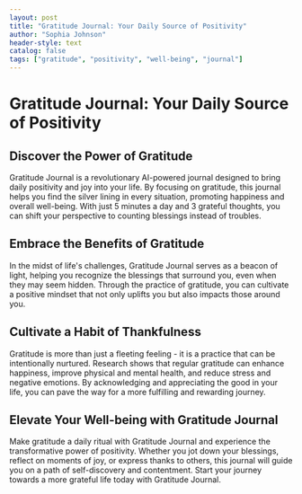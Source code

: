```yaml
---
layout: post
title: "Gratitude Journal: Your Daily Source of Positivity"
author: "Sophia Johnson"
header-style: text
catalog: false
tags: ["gratitude", "positivity", "well-being", "journal"]
---
```


# Gratitude Journal: Your Daily Source of Positivity

## Discover the Power of Gratitude

Gratitude Journal is a revolutionary AI-powered journal designed to bring daily positivity and joy into your life. By focusing on gratitude, this journal helps you find the silver lining in every situation, promoting happiness and overall well-being. With just 5 minutes a day and 3 grateful thoughts, you can shift your perspective to counting blessings instead of troubles.

## Embrace the Benefits of Gratitude

In the midst of life's challenges, Gratitude Journal serves as a beacon of light, helping you recognize the blessings that surround you, even when they may seem hidden. Through the practice of gratitude, you can cultivate a positive mindset that not only uplifts you but also impacts those around you.

## Cultivate a Habit of Thankfulness

Gratitude is more than just a fleeting feeling - it is a practice that can be intentionally nurtured. Research shows that regular gratitude can enhance happiness, improve physical and mental health, and reduce stress and negative emotions. By acknowledging and appreciating the good in your life, you can pave the way for a more fulfilling and rewarding journey.

## Elevate Your Well-being with Gratitude Journal

Make gratitude a daily ritual with Gratitude Journal and experience the transformative power of positivity. Whether you jot down your blessings, reflect on moments of joy, or express thanks to others, this journal will guide you on a path of self-discovery and contentment. Start your journey towards a more grateful life today with Gratitude Journal.